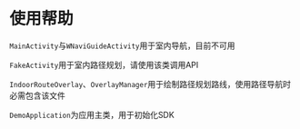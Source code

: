 # 使用帮助

`MainActivity`与`WNaviGuideActivity`用于室内导航，目前不可用

`FakeActivity`用于室内路径规划，请使用该类调用API

`IndoorRouteOverlay`、`OverlayManager`用于绘制路径规划路线，使用路径导航时必需包含该文件

`DemoApplication`为应用主类，用于初始化SDK
